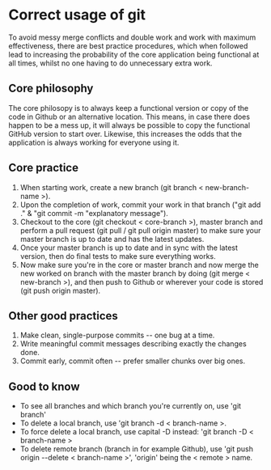 # Correct usage of git
To avoid messy merge conflicts and double work and work with maximum effectiveness, there are best practice procedures, which when followed lead to increasing the probability of the core application being functional at all times, whilst no one having to do unnecessary extra work.

## Core philosophy
The core philosopy is to always keep a functional version or copy of the code in Github or an alternative location. This means, in case there does happen to be a mess up, it will always be possible to copy the functional GitHub version to start over. Likewise, this increases the odds that the application is always working for everyone using it.

## Core practice
1. When starting work, create a new branch (git branch < new-branch-name >).
2. Upon the completion of work, commit your work in that branch ("git add ." & "git commit -m "explanatory message"). 
3. Checkout to the core (git checkout < core-branch >), master branch and perform a pull request (git pull / git pull origin master) to make sure your master branch is up to date and has the latest updates.
4. Once your master branch is up to date and in sync with the latest version, then do final tests to make sure everything works.
5. Now make sure you're in the core or master branch and now merge the new worked on branch with the master branch by doing (git merge < new-branch >), and then push to Github or wherever your code is stored (git push origin master).

## Other good practices
1. Make clean, single-purpose commits -- one bug at a time.
2. Write meaningful commit messages describing exactly the changes done.
3. Commit early, commit often -- prefer smaller chunks over big ones.

## Good to know
- To see all branches and which branch you're currently on, use 'git branch'
- To delete a local branch, use 'git branch -d < branch-name >.
- To force delete a local branch, use capital -D instead: 'git branch -D < branch-name >
- To delete remote branch (branch in for example Github), use 'git push origin --delete < branch-name >', 'origin' being the < remote > name.